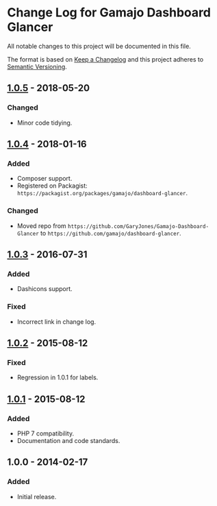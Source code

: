 # Change Log for Gamajo Dashboard Glancer

All notable changes to this project will be documented in this file.

The format is based on [Keep a Changelog](http://keepachangelog.com/en/1.0.0/) and this project adheres to [Semantic Versioning](http://semver.org/spec/v2.0.0.html).

## [1.0.5] - 2018-05-20
### Changed
- Minor code tidying.

## [1.0.4] - 2018-01-16
### Added
- Composer support.
- Registered on Packagist: `https://packagist.org/packages/gamajo/dashboard-glancer`.

### Changed
- Moved repo from `https://github.com/GaryJones/Gamajo-Dashboard-Glancer` to `https://github.com/gamajo/dashboard-glancer`.

## [1.0.3] - 2016-07-31
### Added
- Dashicons support.

### Fixed
- Incorrect link in change log.

## [1.0.2] - 2015-08-12
### Fixed
- Regression in 1.0.1 for labels.

## [1.0.1] - 2015-08-12
### Added
- PHP 7 compatibility.
- Documentation and code standards.

## 1.0.0 - 2014-02-17
### Added
- Initial release.

[Unreleased]: https://github.com/gamajo/dashboard-glancer/compare/1.0.5...HEAD
[1.0.5]: https://github.com/gamajo/dashboard-glancer/compare/1.0.4...1.0.5
[1.0.4]: https://github.com/gamajo/dashboard-glancer/compare/1.0.3...1.0.4
[1.0.3]: https://github.com/gamajo/dashboard-glancer/compare/1.0.2...1.0.3
[1.0.2]: https://github.com/gamajo/dashboard-glancer/compare/1.0.1...1.0.2
[1.0.1]: https://github.com/gamajo/dashboard-glancer/compare/1.0.0...1.0.1
